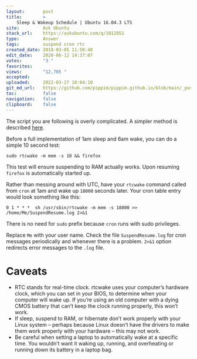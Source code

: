 ```yaml
---
layout:       post
title:        >
    Sleep & Wakeup Schedule | Ubuntu 16.04.3 LTS
site:         Ask Ubuntu
stack_url:    https://askubuntu.com/q/1012051
type:         Answer
tags:         suspend cron rtc
created_date: 2018-03-05 11:50:48
edit_date:    2020-06-12 14:37:07
votes:        "3 "
favorites:    
views:        "12,705 "
accepted:     
uploaded:     2022-03-27 10:04:10
git_md_url:   https://github.com/pippim/pippim.github.io/blob/main/_posts/2018/2018-03-05-Sleep-_-Wakeup-Schedule-_-Ubuntu-16.04.3-LTS.md
toc:          false
navigation:   false
clipboard:    false
---
```


The script you are following is overly complicated. A simpler method is described [here][1].

Before a full implementation of 1am sleep and 6am wake, you can do a simple 10 second test:

``` 
sudo rtcwake -m mem -s 10 && firefox
```

This test will ensure suspending to RAM actually works. Upon resuming `firefox` is automatically started up.

Rather than messing around with UTC, have your `rtcwake` command called from `cron` at 1am and wake up `18000` seconds later. Your cron table entry would look something like this:

``` 
0 1 * * *  sh /usr/sbin/rtcwake -m mem -s 18000 >> /home/Me/SuspendResume.log 2>&1
```

There is no need for `sudo` prefix because `cron` runs with sudo privileges.

Replace `Me` with your user name. Check the file `SuspendResume.log` for cron messages periodically and whenever there is a problem. `2>&1` option redirects error messages to the `.log` file.

# Caveats

 -   RTC stands for real-time clock. rtcwake uses your computer’s hardware clock, which you can set in your BIOS, to determine when your computer will wake up. If you’re using an old computer with a dying CMOS battery that can’t keep the clock running properly, this won’t work.
 -   If sleep, suspend to RAM, or hibernate don’t work properly with your Linux system – perhaps because Linux doesn’t have the drivers to make them work properly with your hardware – this may not work.
 -   Be careful when setting a laptop to automatically wake at a specific time. You wouldn’t want it waking up, running, and overheating or running down its battery in a laptop bag.



  [1]: https://www.howtogeek.com/121241/how-to-make-your-linux-pc-wake-from-sleep-automatically/
